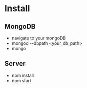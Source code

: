 # Install

## MongoDB

- navigate to your mongoDB
- mongod --dbpath <your_db_path>
- mongo

## Server

- npm install
- npm start